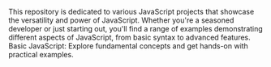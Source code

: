 This repository is dedicated to various JavaScript projects that showcase the versatility and power of JavaScript. Whether you're a seasoned developer or just starting out, you'll find a range of examples demonstrating different aspects of JavaScript, from basic syntax to advanced features.
Basic JavaScript: Explore fundamental concepts and get hands-on with practical examples.
